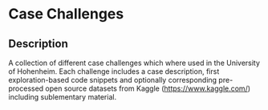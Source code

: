 # Case Challenges

## Description

A collection of different case challenges which where used in the University of Hohenheim. Each challenge includes a case description, first exploration-based code snippets and optionally corresponding  pre-processed open source datasets from Kaggle (https://www.kaggle.com/) including sublementary material.
